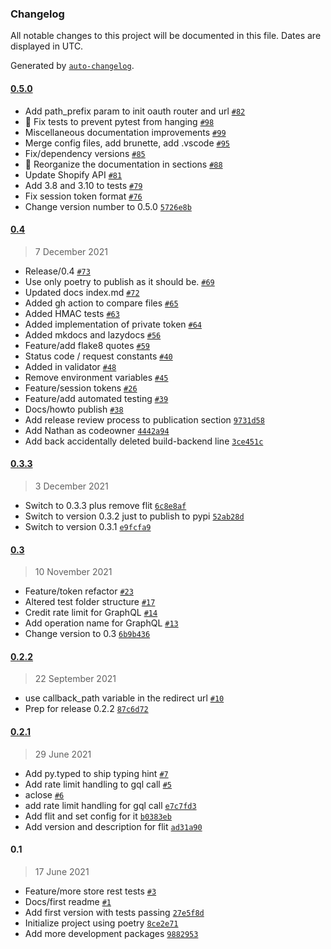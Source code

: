 ### Changelog

All notable changes to this project will be documented in this file. Dates are displayed in UTC.

Generated by [`auto-changelog`](https://github.com/CookPete/auto-changelog).

#### [0.5.0](https://github.com/SatelCreative/satel-spylib/compare/0.4...0.5.0)

- Add path_prefix param to init oauth router and url [`#82`](https://github.com/SatelCreative/satel-spylib/pull/82)
- :bug: Fix tests to prevent pytest from hanging [`#98`](https://github.com/SatelCreative/satel-spylib/pull/98)
- Miscellaneous documentation improvements [`#99`](https://github.com/SatelCreative/satel-spylib/pull/99)
- Merge config files, add brunette, add .vscode [`#95`](https://github.com/SatelCreative/satel-spylib/pull/95)
- Fix/dependency versions [`#85`](https://github.com/SatelCreative/satel-spylib/pull/85)
- 📝 Reorganize the documentation in sections [`#88`](https://github.com/SatelCreative/satel-spylib/pull/88)
- Update Shopify API [`#81`](https://github.com/SatelCreative/satel-spylib/pull/81)
- Add 3.8 and 3.10 to tests [`#79`](https://github.com/SatelCreative/satel-spylib/pull/79)
- Fix session token format [`#76`](https://github.com/SatelCreative/satel-spylib/pull/76)
- Change version number to 0.5.0 [`5726e8b`](https://github.com/SatelCreative/satel-spylib/commit/5726e8b38529e668540b734954f29de96e213de7)

#### [0.4](https://github.com/SatelCreative/satel-spylib/compare/0.3.3...0.4)

> 7 December 2021

- Release/0.4 [`#73`](https://github.com/SatelCreative/satel-spylib/pull/73)
- Use only poetry to publish as it should be. [`#69`](https://github.com/SatelCreative/satel-spylib/pull/69)
- Updated docs index.md [`#72`](https://github.com/SatelCreative/satel-spylib/pull/72)
- Added gh action to compare files [`#65`](https://github.com/SatelCreative/satel-spylib/pull/65)
- Added HMAC tests [`#63`](https://github.com/SatelCreative/satel-spylib/pull/63)
- Added implementation of private token [`#64`](https://github.com/SatelCreative/satel-spylib/pull/64)
- Added mkdocs and lazydocs [`#56`](https://github.com/SatelCreative/satel-spylib/pull/56)
- Feature/add flake8 quotes [`#59`](https://github.com/SatelCreative/satel-spylib/pull/59)
- Status code / request constants  [`#40`](https://github.com/SatelCreative/satel-spylib/pull/40)
- Added in validator [`#48`](https://github.com/SatelCreative/satel-spylib/pull/48)
- Remove environment variables [`#45`](https://github.com/SatelCreative/satel-spylib/pull/45)
- Feature/session tokens [`#26`](https://github.com/SatelCreative/satel-spylib/pull/26)
- Feature/add automated testing [`#39`](https://github.com/SatelCreative/satel-spylib/pull/39)
- Docs/howto publish [`#38`](https://github.com/SatelCreative/satel-spylib/pull/38)
- Add release review process to publication section [`9731d58`](https://github.com/SatelCreative/satel-spylib/commit/9731d58a77092b7d717f06911775d24a05f2536f)
- Add Nathan as codeowner [`4442a94`](https://github.com/SatelCreative/satel-spylib/commit/4442a943bd8d128f452794c5695a0da079cadb61)
- Add back accidentally deleted build-backend line [`3ce451c`](https://github.com/SatelCreative/satel-spylib/commit/3ce451c6cb77321cb394e921fe7a36bc4c318641)

#### [0.3.3](https://github.com/SatelCreative/satel-spylib/compare/0.3...0.3.3)

> 3 December 2021

- Switch to 0.3.3 plus remove flit [`6c8e8af`](https://github.com/SatelCreative/satel-spylib/commit/6c8e8af8b858415af1e441d414ed987dbf8e9bda)
- Switch to version 0.3.2 just to publish to pypi [`52ab28d`](https://github.com/SatelCreative/satel-spylib/commit/52ab28dcac0c32041ce61de6a6a8d0d42c537a57)
- Switch to version 0.3.1 [`e9fcfa9`](https://github.com/SatelCreative/satel-spylib/commit/e9fcfa9590812530c73109bc357ec6930b2244ec)

#### [0.3](https://github.com/SatelCreative/satel-spylib/compare/0.2.2...0.3)

> 10 November 2021

- Feature/token refactor [`#23`](https://github.com/SatelCreative/satel-spylib/pull/23)
- Altered test folder structure [`#17`](https://github.com/SatelCreative/satel-spylib/pull/17)
- Credit rate limit for GraphQL [`#14`](https://github.com/SatelCreative/satel-spylib/pull/14)
- Add operation name for GraphQL [`#13`](https://github.com/SatelCreative/satel-spylib/pull/13)
- Change version to 0.3 [`6b9b436`](https://github.com/SatelCreative/satel-spylib/commit/6b9b436467fbf81da9fcc4f25bd603f12b0085d6)

#### [0.2.2](https://github.com/SatelCreative/satel-spylib/compare/0.2.1...0.2.2)

> 22 September 2021

- use callback_path variable in the redirect url [`#10`](https://github.com/SatelCreative/satel-spylib/pull/10)
- Prep for release 0.2.2 [`87c6d72`](https://github.com/SatelCreative/satel-spylib/commit/87c6d7220ce29c8092cbea849bf2156b642b44b5)

#### [0.2.1](https://github.com/SatelCreative/satel-spylib/compare/0.1...0.2.1)

> 29 June 2021

- Add py.typed to ship typing hint [`#7`](https://github.com/SatelCreative/satel-spylib/pull/7)
- Add rate limit handling to gql call [`#5`](https://github.com/SatelCreative/satel-spylib/pull/5)
- aclose [`#6`](https://github.com/SatelCreative/satel-spylib/pull/6)
- add rate limit handling for gql call [`e7c7fd3`](https://github.com/SatelCreative/satel-spylib/commit/e7c7fd33c8eb597f5e2f30812f907c491687dfcd)
- Add flit and set config for it [`b0383eb`](https://github.com/SatelCreative/satel-spylib/commit/b0383ebeb0b13b07b67e57dc6cb81df85d42aba9)
- Add version and description for flit [`ad31a90`](https://github.com/SatelCreative/satel-spylib/commit/ad31a90b1c5816ca1b81d1e4b6d64fb51688ecd9)

#### 0.1

> 17 June 2021

- Feature/more store rest tests [`#3`](https://github.com/SatelCreative/satel-spylib/pull/3)
- Docs/first readme [`#1`](https://github.com/SatelCreative/satel-spylib/pull/1)
- Add first version with tests passing [`27e5f8d`](https://github.com/SatelCreative/satel-spylib/commit/27e5f8d6997a022f41153ff68433532a1cddd372)
- Initialize project using poetry [`8ce2e71`](https://github.com/SatelCreative/satel-spylib/commit/8ce2e71d7ba7601efedd7769942ec49865409905)
- Add more development packages [`9882953`](https://github.com/SatelCreative/satel-spylib/commit/98829538fea14ffe62bcb6ac716b9879a1a14cbf)
